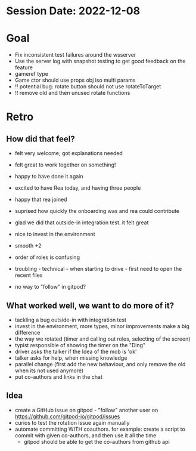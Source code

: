 # Session Date: 2022-12-08
# Goal

- Fix inconsistent test failures around the wsserver
- Use the server log with snapshot testing to get good feedback on the feature
- gameref type
- Game ctor should use props obj iso multi params
- !! potential bug: rotate button should not use rotateToTarget
- !! remove old and then unused rotate functions

# Retro

## How did that feel?
- felt very welcome; got explanations needed
- felt great to work together on something!
- happy to have done it again
- excited to have Rea today, and having three people
- happy that rea joined
- suprised how quickly the onboarding was and rea could contribute
- glad we did that outside-in integration test. it felt great
- nice to invest in the environment
- smooth +2
- order of roles is confusing

- troubling - technical - when starting to drive - first need to open the recent files
- no way to "follow" in gitpod?

## What worked well, we want to do more of it?
- tackling a bug outside-in with integration test
- invest in the environment, more types, minor improvements make a big difference
- the way we rotated (timer and calling out roles, selecting of the screen)
- typist responsible of showing the timer on the "Ding"
- driver asks the talker if the Idea of the mob is 'ok'
- talker asks for help, when missing knowledge
- parallel change (first add the new behaviour, and only remove the old when its not used anymore)
- put co-authors and links in the chat

## Idea
- create a GitHub issue on gitpod - "follow" another user on https://github.com/gitpod-io/gitpod/issues
- curios to test the rotation issue again manually
- automate committing WITH coauthors. for example: create a script to commit with given co-authors, and then use it all the time
    - gitpod should be able to get the co-authors from github api